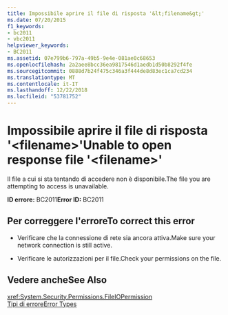 ```yaml
---
title: Impossibile aprire il file di risposta '&lt;filename&gt;'
ms.date: 07/20/2015
f1_keywords:
- bc2011
- vbc2011
helpviewer_keywords:
- BC2011
ms.assetid: 07e799b6-797a-49b5-9e4e-081ae0c68653
ms.openlocfilehash: 2a2aee8bcc36ea9817546d1aedb1d50b8292f4fe
ms.sourcegitcommit: 0888d7b24f475c346a3f444de8d83ec1ca7cd234
ms.translationtype: MT
ms.contentlocale: it-IT
ms.lasthandoff: 12/22/2018
ms.locfileid: "53781752"
---
```

# <a name="unable-to-open-response-file-ltfilenamegt"></a><span data-ttu-id="a1017-102">Impossibile aprire il file di risposta '&lt;filename&gt;'</span><span class="sxs-lookup"><span data-stu-id="a1017-102">Unable to open response file '&lt;filename&gt;'</span></span>
<span data-ttu-id="a1017-103">Il file a cui si sta tentando di accedere non è disponibile.</span><span class="sxs-lookup"><span data-stu-id="a1017-103">The file you are attempting to access is unavailable.</span></span>  
  
 <span data-ttu-id="a1017-104">**ID errore:** BC2011</span><span class="sxs-lookup"><span data-stu-id="a1017-104">**Error ID:** BC2011</span></span>  
  
## <a name="to-correct-this-error"></a><span data-ttu-id="a1017-105">Per correggere l'errore</span><span class="sxs-lookup"><span data-stu-id="a1017-105">To correct this error</span></span>  
  
-   <span data-ttu-id="a1017-106">Verificare che la connessione di rete sia ancora attiva.</span><span class="sxs-lookup"><span data-stu-id="a1017-106">Make sure your network connection is still active.</span></span>  
  
-   <span data-ttu-id="a1017-107">Verificare le autorizzazioni per il file.</span><span class="sxs-lookup"><span data-stu-id="a1017-107">Check your permissions on the file.</span></span>  
  
## <a name="see-also"></a><span data-ttu-id="a1017-108">Vedere anche</span><span class="sxs-lookup"><span data-stu-id="a1017-108">See Also</span></span>  
 <xref:System.Security.Permissions.FileIOPermission>  
 [<span data-ttu-id="a1017-109">Tipi di errore</span><span class="sxs-lookup"><span data-stu-id="a1017-109">Error Types</span></span>](../../visual-basic/programming-guide/language-features/error-types.md)
